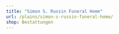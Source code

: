 ```yaml
---
title: "Simon S. Russin Funeral Home"
url: /plains/simon-s-russin-funeral-home/
shop: Bestattungen
---
```

